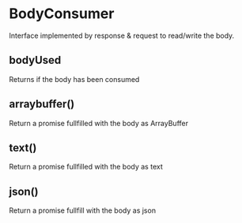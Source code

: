 # BodyConsumer

Interface implemented by response & request to read/write the body.

## bodyUsed

Returns if the body has been consumed

## arraybuffer()

Return a promise fullfilled with the body as ArrayBuffer

## text()

Return a promise fullfilled with the body as text

## json()

Return a promise fullfill with the body as json
